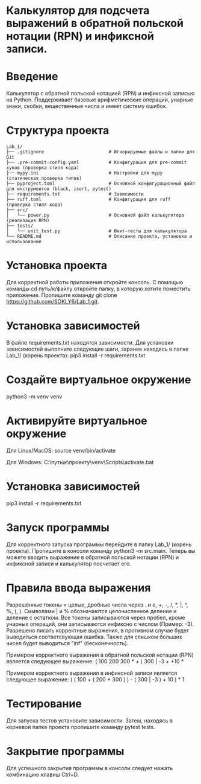 # Калькулятор для подсчета выражений в обратной польской нотации (RPN) и инфиксной записи.
# Введение
Калькулятор с обратной польской нотацией (RPN) и инфиксной записью на Python. Поддерживает базовые арифметические операции, унарные знаки, скобки, вещественные числа и имеет систему ошибок.

# Структура проекта
    
    Lab_1/
    ├── .gitignore                        # Игнорируемые файлы и папки для Git
    ├── .pre-commit-config.yaml           # Конфигурация для pre-commit хуков (проверка стиля кода)
    ├── mypy.ini                          # Настройки для mypy (статическая проверка типов)
    ├── pyproject.toml                    # Основной конфигурационный файл для инструментов (black, isort, pytest)
    ├── requirements.txt                  # Зависимости
    ├── ruff.toml                         # Конфигурация для ruff (проверка стиля кода)
    ├── src/
    │   └── power.py                      # Основной файл калькулятора (реализация RPN)
    ├── tests/
    │   └── unit_test.py                  # Юнит-тесты для калькулятора
    └── README.md                         # Описание проекта, установка и использование


# Установка проекта
Для корректной работы приложения откройте консоль. С помощью команды cd путь/к/файлу откройте папку, в которую хотите поместить приложение. Пропишите команду git clone https://github.com/SOKLY6/Lab_1.git.

# Установка зависимостей
В файле requirements.txt находятся зависимости. Для установки зависимостей выполните следующие шаги, заранее находясь в папке Lab_1/ (корень проекта):
pip3 install -r requirements.txt

# Создайте виртуальное окружение
python3 -m venv venv

# Активируйте виртуальное окружение
Для Linux/MacOS: source venv/bin/activate

Для Windows: C:\путь\к\проекту\venv\Scripts\activate.bat

# Установка зависимостей
pip3 install -r requirements.txt 

# Запуск программы
Для корректного запуска программы перейдите в папку Lab_1/ (корень проекта). Пропишите в консоли команду python3 -m src.main. Теперь вы можете вводить выражение в обратной польской нотации (RPN) и инфиксной записи и калькулятор посчитает его.

# Правила ввода выражения
Разрешённые токены = целые, дробные числа через . и e, +, -, /, *, |, ^, %, (, ). Символами | и % обозначаются целочисленное деление и деление с остатком. Все токены записываются через пробел, кроме унарных операций, они записываются инфиксно с числом (Пример: -3). Разрешено писать корректные выражения, в противном случае будет выводиться соответсвующая ошибка. Также для слишком больших чисел будет выводиться "inf" (бесконечность).

Примером корректного выражения в обратной польской нотации (RPN) является следующее выражение: ( 100 200 300 * + ) 300 | -3 + +10 * 

Примером корректного выражения в инфиксной записи является следующее выражение: ( ( 100 + ( 200 * 300 ) ) - ( 300 | -3 ) + 10 ) * 1


# Тестирование
Для запуска тестов установите зависимости. Затем, находясь в корневой папке проекта пропишите команду pytest tests.

# Закрытие программы
Для успешного закрытия программы в консоли следует нажать комбинацию клавиш Ctrl+D.
